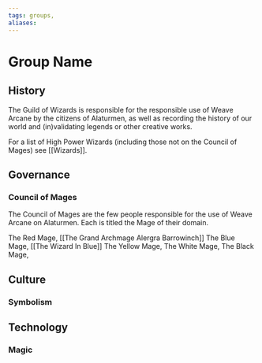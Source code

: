 ```yaml
---
tags: groups, 
aliases:
---
```


# Group Name
## History
The Guild of Wizards is responsible for the responsible use of Weave Arcane by the citizens of Alaturmen, as well as recording the history of our world and (in)validating legends or other creative works. 

For a list of High Power Wizards (including those not on the Council of Mages) see [[Wizards]].

## Governance
### Council of Mages
The Council of Mages are the few people responsible for the use of Weave Arcane on Alaturmen. Each is titled the Mage of their domain.

The Red Mage, [[The Grand Archmage Alergra Barrowinch]]
The Blue Mage, [[The Wizard In Blue]]
The Yellow Mage,
The White Mage,
The Black Mage,
## Culture
### Symbolism
## Technology
### Magic